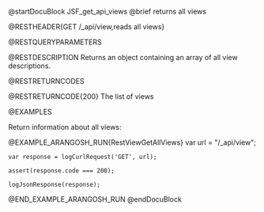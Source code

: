 
@startDocuBlock JSF_get_api_views
@brief returns all views

@RESTHEADER{GET /_api/view,reads all views}

@RESTQUERYPARAMETERS

@RESTDESCRIPTION
Returns an object containing an array of all view descriptions.

@RESTRETURNCODES

@RESTRETURNCODE{200}
The list of views

@EXAMPLES

Return information about all views:

@EXAMPLE_ARANGOSH_RUN{RestViewGetAllViews}
    var url = "/_api/view";

    var response = logCurlRequest('GET', url);

    assert(response.code === 200);

    logJsonResponse(response);
@END_EXAMPLE_ARANGOSH_RUN
@endDocuBlock

